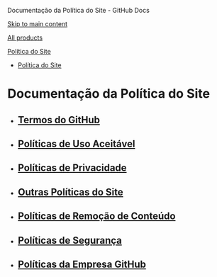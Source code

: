 Documentação da Política do Site - GitHub Docs

[Skip to main content](#main-content)

[All products](/pt)

[Política do Site](/pt/site-policy)

* [Política do Site](/pt/site-policy)

Documentação da Política do Site
==========

* [Termos do GitHub](/pt/site-policy/github-terms)
  ----------

* [Políticas de Uso Aceitável](/pt/site-policy/acceptable-use-policies)
  ----------

* [Políticas de Privacidade](/pt/site-policy/privacy-policies)
  ----------

* [Outras Políticas do Site](/pt/site-policy/other-site-policies)
  ----------

* [Políticas de Remoção de Conteúdo](/pt/site-policy/content-removal-policies)
  ----------

* [Políticas de Segurança](/pt/site-policy/security-policies)
  ----------

* [Políticas da Empresa GitHub](/pt/site-policy/github-company-policies)
  ----------
